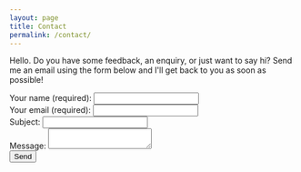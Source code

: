 ```yaml
---
layout: page
title: Contact
permalink: /contact/
---
```

Hello. Do you have some feedback, an enquiry, or just want to say hi? Send me an email using the form below and I'll get back to you as soon as possible!

<form action="https://formspree.io/thomas.peter.hall@gmail.com" method="POST" class="p-b-5">
  <div class="form-group">
    <label for="name">Your name (required):</label>
    <input type="text" class="form-control" name="name" required>
  </div>
  <div class="form-group">
    <label for="_replyto">Your email (required):</label>
    <input type="email" class="form-control" name="_replyto" required>
  </div>
  <div class="form-group">
    <label for="_subject">Subject:</label>
    <input type="text" class="form-control" name="_subject">
  </div>
  <div class="form-group">
    <label for="_message">Message:</label>
    <textarea name="_message" class="form-control"></textarea>
  </div>
  <div class="form-group">
    <input type="submit" value="Send">
  </div>
</form>
